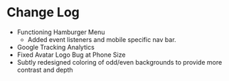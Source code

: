 # Change Log
- Functioning Hamburger Menu
  - Added event listeners and mobile specific nav bar.
- Google Tracking Analytics
- Fixed Avatar Logo Bug at Phone Size
- Subtly redesigned coloring of odd/even backgrounds to provide more contrast and depth